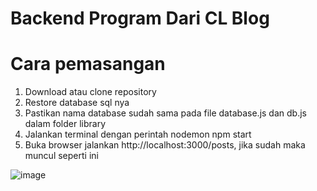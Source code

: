 # Backend Program Dari CL Blog

# Cara pemasangan

1. Download atau clone repository
2. Restore database sql nya
3. Pastikan nama database sudah sama pada file database.js dan db.js dalam folder library
4. Jalankan terminal dengan perintah nodemon npm start
5. Buka browser jalankan http://localhost:3000/posts, jika sudah maka muncul seperti ini

![image](https://user-images.githubusercontent.com/91459125/137577052-bdd0559b-cda6-469c-a53b-4fc2973c08b0.png)

